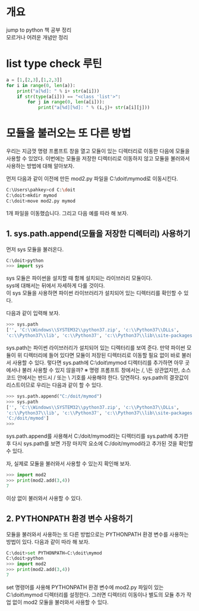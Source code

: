 # 개요
jump to python 책 공부 정리  
모르거나 어려운 개념만 정리  
# list type check 루틴
``` python
a = [1,[2,3],[1,2,3]]
for i in range(0, len(a)):
    print("a[%d]: " % i+ str(a[i]))
    if str(type(a[i])) == "<class 'list'>":
        for j in range(0, len(a[i])):
            print("a[%d][%d]: " % (i,j)+ str(a[i][j]))
```
# 모듈을 불러오는 또 다른 방법
우리는 지금껏 명령 프롬프트 창을 열고 모듈이 있는 디렉터리로 이동한 다음에 모듈을 사용할 수 있었다. 
이번에는 모듈을 저장한 디렉터리로 이동하지 않고 모듈을 불러와서 사용하는 방법에 대해 알아보자.

먼저 다음과 같이 이전에 만든 mod2.py 파일을 C:\doit\mymod로 이동시킨다.
``` bash
C:\Users\pahkey>cd C:\doit
C:\doit>mkdir mymod
C:\doit>move mod2.py mymod
```
1개 파일을 이동했습니다.
그리고 다음 예를 따라 해 보자.

## 1. sys.path.append(모듈을 저장한 디렉터리) 사용하기
먼저 sys 모듈을 불러온다.
``` python
C:\doit>python
>>> import sys
```
sys 모듈은 파이썬을 설치할 때 함께 설치되는 라이브러리 모듈이다.  
sys에 대해서는 뒤에서 자세하게 다룰 것이다.  
이 sys 모듈을 사용하면 파이썬 라이브러리가 설치되어 있는 디렉터리를 확인할 수 있다. 

다음과 같이 입력해 보자.
``` python
>>> sys.path
['', 'C:\\Windows\\SYSTEM32\\python37.zip', 'c:\\Python37\\DLLs', 
'c:\\Python37\\lib', 'c:\\Python37', 'c:\\Python37\\lib\\site-packages']
```
sys.path는 파이썬 라이브러리가 설치되어 있는 디렉터리를 보여 준다. 
만약 파이썬 모듈이 위 디렉터리에 들어 있다면 모듈이 저장된 디렉터리로 이동할 필요 없이 바로 불러서 사용할 수 있다. 
렇다면 sys.path에 C:\doit\mymod 디렉터리를 추가하면 아무 곳에서나 불러 사용할 수 있지 않을까?
※ 명령 프롬프트 창에서는 /, \든 상관없지만, 소스 코드 안에서는 반드시 / 또는 \\ 기호를 사용해야 한다.
당연하다. sys.path의 결괏값이 리스트이므로 우리는 다음과 같이 할 수 있다.
``` python
>>> sys.path.append("C:/doit/mymod")
>>> sys.path
['', 'C:\\Windows\\SYSTEM32\\python37.zip', 'c:\\Python37\\DLLs', 
'c:\\Python37\\lib', 'c:\\Python37', 'c:\\Python37\\lib\\site-packages', 
'C:/doit/mymod']
>>>
```
sys.path.append를 사용해서 C:/doit/mymod라는 디렉터리를 sys.path에 추가한 후 다시 sys.path를 보면 
가장 마지막 요소에 C:/doit/mymod라고 추가된 것을 확인할 수 있다.

자, 실제로 모듈을 불러와서 사용할 수 있는지 확인해 보자.
``` python
>>> import mod2
>>> print(mod2.add(3,4))
7
```
이상 없이 불러와서 사용할 수 있다.

## 2. PYTHONPATH 환경 변수 사용하기
모듈을 불러와서 사용하는 또 다른 방법으로는 PYTHONPATH 환경 변수를 사용하는 방법이 있다.
다음과 같이 따라 해 보자.
``` python
C:\doit>set PYTHONPATH=C:\doit\mymod
C:\doit>python
>>> import mod2
>>> print(mod2.add(3,4))
7
```
set 명령어를 사용해 PYTHONPATH 환경 변수에 mod2.py 파일이 있는 C:\doit\mymod 디렉터리를 설정한다. 
그러면 디렉터리 이동이나 별도의 모듈 추가 작업 없이 mod2 모듈을 불러와서 사용할 수 있다.